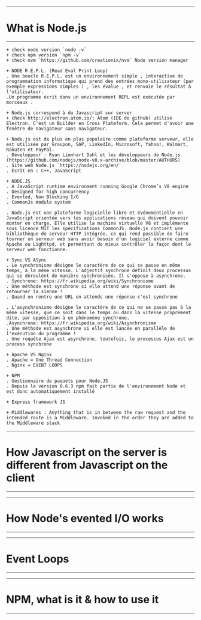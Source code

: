 ------------------------------------------------------
# What is Node.js
------------------------------------------------------

    + check node version `node -v`
    + check npm version `npm -v`
    + check nvm `https://github.com/creationix/nvm` Node version manager

    + NODE R.E.P.L. (Read Eval Print Loop)
    . Une boucle R.E.P.L. est un environnement simple , interactive de programmation informatique qui prend des entrées mono-utilisateur (par exemple expressions simples ) , les évalue , et renvoie le résultat à l'utilisateur.
    .Un programme écrit dans un environnement REPL est exécutée par morceaux .

    + Node.js correspond à du Javascript sur server
    + check http://electron.atom.io/: Atom (IDE de github) utilise Electron. C'est un Builder en Cross Plateform. Cela permet d'avoir une fenêtre de navigateur sans navigateur.

    + Node.js est de plus en plus populaire comme plateforme serveur, elle est utilisée par Groupon, SAP, LinkedIn, Microsoft, Yahoo!, Walmart, Rakuten et PayPal.
    . Développeur : Ryan Lienhart Dahl et les développeurs de Node.js (https://github.com/nodejs/node-v0.x-archive/blob/master/AUTHORS)
    . Site web Node.js `https://nodejs.org/en/`
    . Écrit en : C++, JavaScript

    + NODE.JS
    . A JavaScript runtime environment running Google Chrome’s V8 engine
    . Designed for high concurrency
    . Evented, Non Blocking I/O
    . CommonJs module system

    . Node.js est une plateforme logicielle libre et événementielle en JavaScript orientée vers les applications réseau qui doivent pouvoir monter en charge. Elle utilise la machine virtuelle V8 et implémente sous licence MIT les spécifications CommonJS. Node.js contient une bibliothèque de serveur HTTP intégrée, ce qui rend possible de faire tourner un serveur web sans avoir besoin d'un logiciel externe comme Apache ou Lighttpd, et permettant de mieux contrôler la façon dont le serveur web fonctionne.

    + Sync VS ASync
    . Le synchronisme désigne le caractère de ce qui se passe en même temps, à la même vitesse. L'adjectif synchrone définit deux processus qui se déroulent de manière synchronisée. Il s'oppose à asynchrone.
    . Synchrone: https://fr.wikipedia.org/wiki/Synchronisme
    . Une méthode est synchrone si elle attend une réponse avant de retourner la sienne !
    . Quand on rentre une URL on attends une réponse c'est synchrone

    . L’asynchronisme désigne le caractère de ce qui ne se passe pas à la même vitesse, que ce soit dans le temps ou dans la vitesse proprement dite, par opposition à un phénomène synchrone.
    .Asynchrone: https://fr.wikipedia.org/wiki/Asynchronisme
    . Une méthode est asynchrone si elle est lancée en parallèle de l'exécution du programme !
    . Une requête Ajax est asynchrone, toutefois, le processus Ajax est un process synchrone

    + Apache VS Nginx
    . Apache = One Thread Connection
    . Nginx = EVENT LOOPS

    + NPM
    . Gestionnaire de paquets pour Node.JS
    . Depuis la version 0.6.3 npm fait partie de l'environement Node et est donc automatiquement installé

    + Express framework JS 

    + Middlewares : Anything that is in between the raw request and the intended route is a Middleware. Invoked in the order they are added to the Middleware stack

    
------------------------------------------------------
# How Javascript on the server is different from Javascript on the client
------------------------------------------------------


------------------------------------------------------
# How Node's evented I/O works
------------------------------------------------------


------------------------------------------------------
# Event Loops
------------------------------------------------------


------------------------------------------------------
# NPM, what is it & how to use it
------------------------------------------------------